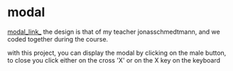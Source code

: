 # modal
[modal_link_](https://massiresogore.github.io/modal/)
the design is that of my teacher jonasschmedtmann, and we coded together during the course.

with this project, you can display the modal by clicking on the male button, to close you click either on the cross 'X' or on the X key on the keyboard

